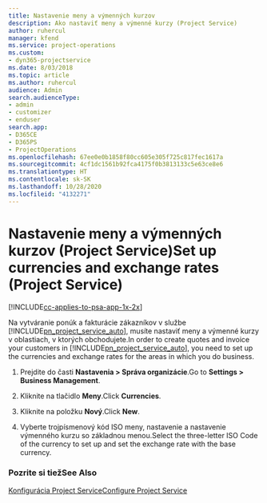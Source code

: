 ```yaml
---
title: Nastavenie meny a výmenných kurzov
description: Ako nastaviť meny a výmenné kurzy (Project Service)
author: ruhercul
manager: kfend
ms.service: project-operations
ms.custom:
- dyn365-projectservice
ms.date: 8/03/2018
ms.topic: article
ms.author: ruhercul
audience: Admin
search.audienceType:
- admin
- customizer
- enduser
search.app:
- D365CE
- D365PS
- ProjectOperations
ms.openlocfilehash: 67ee0e0b1858f80cc605e305f725c817fec1617a
ms.sourcegitcommit: 4cf1dc1561b92fca4175f0b3813133c5e63ce8e6
ms.translationtype: HT
ms.contentlocale: sk-SK
ms.lasthandoff: 10/28/2020
ms.locfileid: "4132271"
---
```

# <a name="set-up-currencies-and-exchange-rates-project-service"></a><span data-ttu-id="e6de0-103">Nastavenie meny a výmenných kurzov (Project Service)</span><span class="sxs-lookup"><span data-stu-id="e6de0-103">Set up currencies and exchange rates (Project Service)</span></span>

[!INCLUDE[cc-applies-to-psa-app-1x-2x](../includes/cc-applies-to-psa-app-1x-2x.md)]

<span data-ttu-id="e6de0-104">Na vytváranie ponúk a fakturácie zákazníkov v službe [!INCLUDE[pn_project_service_auto](../includes/pn-project-service-auto.md)], musíte nastaviť meny a výmenné kurzy v oblastiach, v ktorých obchodujete.</span><span class="sxs-lookup"><span data-stu-id="e6de0-104">In order to create quotes and invoice your customers in [!INCLUDE[pn_project_service_auto](../includes/pn-project-service-auto.md)], you need to set up the currencies and exchange rates for the areas in which you do business.</span></span>  
  
1.  <span data-ttu-id="e6de0-105">Prejdite do časti **Nastavenia > Správa organizácie**.</span><span class="sxs-lookup"><span data-stu-id="e6de0-105">Go to **Settings > Business Management**.</span></span>  
  
2.  <span data-ttu-id="e6de0-106">Kliknite na tlačidlo **Meny**.</span><span class="sxs-lookup"><span data-stu-id="e6de0-106">Click **Currencies**.</span></span>  
  
3.  <span data-ttu-id="e6de0-107">Kliknite na položku **Nový**.</span><span class="sxs-lookup"><span data-stu-id="e6de0-107">Click **New**.</span></span>  
  
4.  <span data-ttu-id="e6de0-108">Vyberte trojpísmenový kód ISO meny, nastavenie a nastavenie výmenného kurzu so základnou menou.</span><span class="sxs-lookup"><span data-stu-id="e6de0-108">Select the three-letter ISO Code of the currency to set up and set the exchange rate with the base currency.</span></span>  
  
### <a name="see-also"></a><span data-ttu-id="e6de0-109">Pozrite si tiež</span><span class="sxs-lookup"><span data-stu-id="e6de0-109">See Also</span></span>  
 [<span data-ttu-id="e6de0-110">Konfigurácia Project Service</span><span class="sxs-lookup"><span data-stu-id="e6de0-110">Configure Project Service</span></span>](../psa/configure.md)
